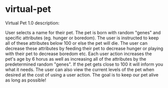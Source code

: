 # virtual-pet

Virtual Pet 1.0 description:

User selects a name for their pet. The pet is born with random "genes" and specific attributes (eg. hunger or boredom).
The user is instructed to keep all of these attributes below 100 or else the pet will die. The user can decrease these attributes by
feeding their pet to decrease hunger or playing with their pet to decrease boredom etc. Each user action increases the pet's age by 6 horus 
as well as increasing all of the attributes by the predetermined random "genes". If the pet gets close to 100 it will inform you 
what it needs. The user can also view the current levels of the pet when desired at the cost of using a user action. 
The goal is to keep our pet alive as long as possible!
 
